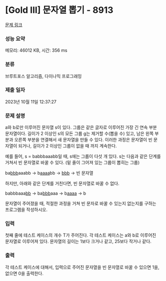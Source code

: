 # [Gold III] 문자열 뽑기 - 8913 

[문제 링크](https://www.acmicpc.net/problem/8913) 

### 성능 요약

메모리: 46012 KB, 시간: 356 ms

### 분류

브루트포스 알고리즘, 다이나믹 프로그래밍

### 제출 일자

2023년 10월 11일 12:37:27

### 문제 설명

<p>a와 b로만 이루어진 문자열 s이 있다. 그룹은 같은 글자로 이루어진 가장 긴 연속 부분 문자열이다. 길이가 2 이상인 s의 모든 그룹 g는 제거할 수(뽑을 수) 있고, 남은 왼쪽 부분과 오른쪽 부분을 연결해서 새 문자열을 만들 수 있다. 이러한 과정은 문자열이 빈 문자열이 되거나, 길이가 2 이상인 그룹이 없을 때 까지 계속한다.</p>

<p>예를 들어, s = babbbaaabb일 때, s에는 그룹이 다섯 개 있다. s는 다음과 같은 단계를 거쳐서 빈 문자열로 바꿀 수 있다. (밑 줄이 그어져 있는 그룹이 뽑히는 그룹)</p>

<p>ba<u>bbb</u>aaabb → b<u>aaaa</u>bb → <u>bbb</u> → 빈 문자열</p>

<p>하지만, 아래와 같은 단계를 거친다면, 빈 문자열로 바꿀 수 없다.</p>

<p>babbbaaa<u>bb</u> → ba<u>bbb</u>aaa → b<u>aaaa</u> → b</p>

<p>문자열이 주어졌을 때, 적절한 과정을 거쳐 빈 문자로 바꿀 수 있는지 없는지를 구하는 프로그램을 작성하시오.</p>

### 입력 

 <p>첫째 줄에 테스트 케이스의 개수 T가 주어진다. 각 테스트 케이스는 a와 b로 이루어진 문자열로 이루어져 있다. 문자열의 길이는 1보다 크거나 같고, 25보다 작거나 같다.</p>

### 출력 

 <p>각 테스트 케이스에 대해서, 입력으로 주어진 문자열을 빈 문자열로 바꿀 수 있으면 1을, 없으면 0을 출력한다. </p>


